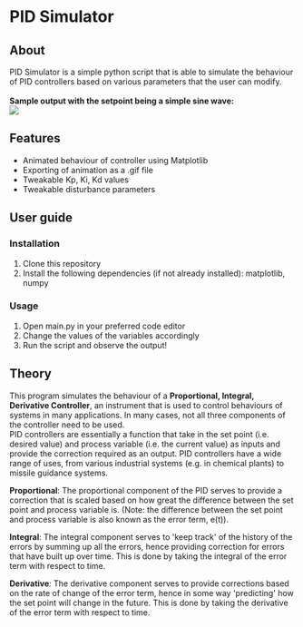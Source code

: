 # PID Simulator
## About
PID Simulator is a simple python script that is able to simulate the behaviour of PID controllers based on various parameters that the user can modify.
<br/><br/>
**Sample output with the setpoint being a simple sine wave:**
<br/>
![](https://github.com/DevNerdGR/PIDsimulator/blob/main/SineWavePID.gif)

## Features
- Animated behaviour of controller using Matplotlib
- Exporting of animation as a .gif file
- Tweakable Kp, Ki, Kd values
- Tweakable disturbance parameters

## User guide
### Installation
1. Clone this repository
2. Install the following dependencies (if not already installed): matplotlib, numpy
### Usage
1. Open main.py in your preferred code editor
2. Change the values of the variables accordingly
3. Run the script and observe the output!

## Theory
This program simulates the behaviour of a **Proportional, Integral, Derivative Controller**, an instrument that is used to control behaviours of systems in many applications. In many cases, not all three components of the controller need to be used.
<br/>
PID controllers are essentially a function that take in the set point (i.e. desired value) and process variable (i.e. the current value) as inputs and provide the correction required as an output. PID controllers have a wide range of uses, from various industrial systems (e.g. in chemical plants) to missile guidance systems.
<br/>

**Proportional**: The proportional component of the PID serves to provide a correction that is scaled based on how great the difference between the set point and process variable is. (Note: the difference between the set point and process variable is also known as the error term, e(t)).
<br/>

**Integral**: The integral component serves to 'keep track' of the history of the errors by summing up all the errors, hence providing correction for errors that have built up over time. This is done by taking the integral of the error term with respect to time.
<br/>

**Derivative**: The derivative component serves to provide corrections based on the rate of change of the error term, hence in some way 'predicting' how the set point will change in the future. This is done by taking the derivative of the error term with respect to time.
